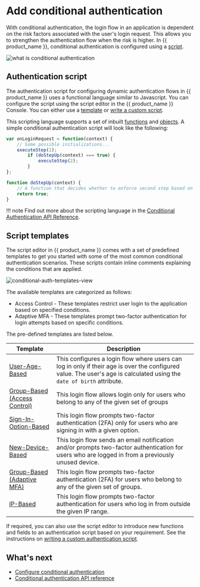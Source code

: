 # Add conditional authentication

With conditional authentication, the login flow in an application is dependent on the risk factors associated with the user's login request.
This allows you to strengthen the authentication flow when the risk is higher. In {{ product_name }}, conditional authentication is configured using a [script](#authentication-script).

![what is conditional authentication](../../../assets/img/guides/conditional-auth/conditional-auth-intro.png)

## Authentication script

The authentication script for configuring dynamic authentication flows in {{ product_name }} uses a functional language similar to Javascript. You can configure the script using the script editor in the {{ product_name }} Console. You can either use a [template](#script-templates) or [write a custom script](../../guides/authentication/conditional-auth/write-your-first-script/).

This scripting language supports a set of inbuilt [functions](../../../references/conditional-auth/api-reference/#utility-functions) and [objects](../../../references/conditional-auth/api-reference/#object-reference). A simple conditional authentication script will look like the following:

```js
var onLoginRequest = function(context) {
    // Some possible initializations...
    executeStep(1);
        if (doStepUp(context) === true) { 
            executeStep(2);
        }
};

function doStepUp(context) {
    // A function that decides whether to enforce second step based on the request context.
    return true;
}
```

!!! note
    Find out more about the scripting language in the [Conditional Authentication API Reference](../../references/conditional-auth/api-reference/).

## Script templates

The script editor in {{ product_name }} comes with a set of predefined templates to get you started with some of the most common conditional authentication scenarios. These scripts contain inline comments explaining the conditions that are applied.

![conditional-auth-templates-view](../../../assets/img/guides/conditional-auth/conditional-auth-templates.png)<br>

<!--
You can define scripts that can consider the following evaluation criteria:

- User attributes
- User behavior
- Authentication Request Attributes
- Application attributes

You can define dynamic authentication flows that can perform actions similar to the following:

- Control the authentication step selection
- Change user attributes
- Send email notifications
- Redirect users to an error page etc. 

We will discuss the scenario that the template covers, the prerequisites, the
required parameters, the default authentication steps, and how you can try out the behavior of this template.
-->

The available templates are categorized as follows:
- Access Control - These templates restrict user login to the application based on specified conditions.
- Adaptive MFA - These templates prompt two-factor authentication for login attempts based on specific conditions.

The pre-defined templates are listed below.

| Template  | Description |
|-----------|-------------|
| [User-Age-Based](../../guides/authentication/conditional-auth/user-age-based-template/) | This configures a login flow where users can log in only if their age is over the configured value. The user's age is calculated using the `date of birth` attribute. |
| [Group-Based (Access Control)](../../guides/authentication/conditional-auth/group-based-template-access-control/) | This login flow allows login only for users who belong to any of the given set of groups  |
| [Sign-In-Option-Based](../../guides/authentication/conditional-auth/sign-in-option-based-template/) | This login flow prompts two-factor authentication (2FA) only for users who are signing in with a given option.  |
| [New-Device-Based](../../guides/authentication/conditional-auth/new-device-based-template/) | This login flow sends an email notification and/or prompts two-factor authentication for users who are logged in from a previously unused device. |
| [Group-Based (Adaptive MFA)](../../guides/authentication/conditional-auth/group-based-template/)  | This login flow prompts two-factor authentication (2FA) for users who belong to any of the given set of groups. |
| [IP-Based](../../guides/authentication/conditional-auth/ip-based-template/) | This login flow prompts two-factor authentication for users who log in from outside the given IP range. |

If required, you can also use the script editor to introduce new functions and fields to an authentication script based on your requirement. See the instructions on [writing a custom authentication script](../../guides/authentication/conditional-auth/write-your-first-script/).

## What's next

- [Configure conditional authentication](../../../guides/authentication/conditional-auth/configure-conditional-auth.md)
- [Conditional authentication API reference](../../../references/conditional-auth/api-reference/)
